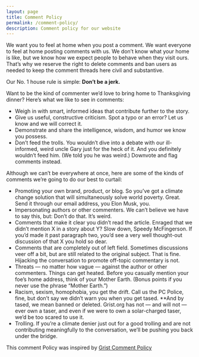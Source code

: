 ```yaml
---
layout: page
title: Comment Policy
permalink: /comment-policy/
description: Comment policy for our website
---
```


We want you to feel at home when you post a comment. We want everyone to feel at home posting comments with us. We don’t know what your home is like, but we know how we expect people to behave when they visit ours. That’s why we reserve the right to delete comments and ban users as needed to keep the comment threads here civil and substantive.

Our No. 1 house rule is simple: **Don’t be a jerk.**

Want to be the kind of commenter we’d love to bring home to Thanksgiving dinner? Here’s what we like to see in comments:

- Weigh in with smart, informed ideas that contribute further to the story.
- Give us useful, constructive criticism. Spot a typo or an error? Let us know and we will correct it.
- Demonstrate and share the intelligence, wisdom, and humor we know you possess.
- Don’t feed the trolls. You wouldn’t dive into a debate with our ill-informed, weird uncle Gary just for the heck of it. And you definitely wouldn’t feed him. (We told you he was weird.) Downvote and flag comments instead.

Although we can’t be everywhere at once, here are some of the kinds of comments we’re going to do our best to curtail:
- Promoting your own brand, product, or blog. So you’ve got a climate change solution that will simultaneously solve world poverty. Great. Send it through our email address, you Elon Musk, you.
- Impersonating authors or other commenters. We can’t believe we have to say this, but: Don’t do that. It’s weird.
- Comments that make it clear you didn’t read the article. Enraged that we didn’t mention X in a story about Y? Slow down, Speedy McFingerson. If you’d made it past paragraph two, you’d see a very well thought-out discussion of that X you hold so dear.
- Comments that are completely out of left field. Sometimes discussions veer off a bit, but are still related to the original subject. That is fine. Hijacking the conversation to promote off-topic commentary is not.
- Threats — no matter how vague — against the author or other commenters. Things can get heated. Before you casually mention your foe’s home address, think of your Mother Earth. (Bonus points if you never use the phrase “Mother Earth.”)
- Racism, sexism, homophobia, you get the drift. Call us the PC Police, fine, but don’t say we didn’t warn you when you get tased. **And by tased, we mean banned or deleted. Grist.org has not — and will not — ever own a taser, and even if we were to own a solar-charged taser, we’d be too scared to use it.
- Trolling. If you’re a climate denier just out for a good trolling and are not contributing meaningfully to the conversation, we’ll be pushing you back under the bridge.

This comment Policy was inspired by [Grist Comment Policy](https://grist.org/grist-comment-policy/)
